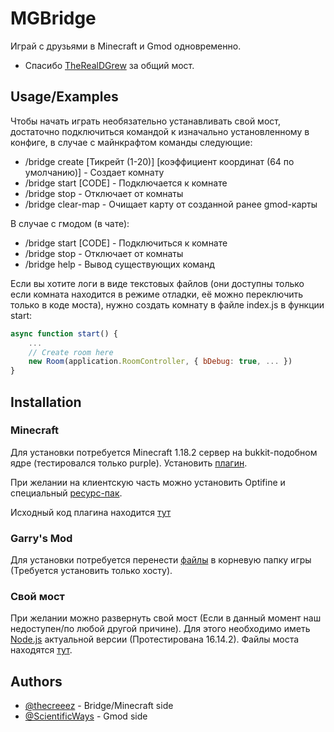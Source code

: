 
# MGBridge

Играй с друзьями в Minecraft и Gmod одновременно.
* Спасибо [TheRealDGrew](https://dgrew.ru) за общий мост.

## Usage/Examples

Чтобы начать играть необязательно устанавливать свой мост, достаточно подключиться командой к изначально установленному в конфиге, в случае с майнкрафтом команды следующие:
- /bridge create [Тикрейт (1-20)] [коэффициент координат (64 по умолчанию)] - Создает комнату
- /bridge start [CODE] - Подключается к комнате
- /bridge stop - Отключает от комнаты
- /bridge clear-map - Очищает карту от созданной ранее gmod-карты

В случае с гмодом (в чате):
- /bridge start [CODE] - Подключиться к комнате
- /bridge stop - Отключает от комнаты
- /bridge help - Вывод существующих команд

Если вы хотите логи в виде текстовых файлов (они доступны только если комната находится в режиме отладки, её можно переключить только в коде моста), нужно создать комнату в файле index.js в функции start:

```javascript
async function start() {
    ...
    // Create room here
    new Room(application.RoomController, { bDebug: true, ... })
}
```
## Installation

### Minecraft
Для установки потребуется Minecraft 1.18.2 сервер на bukkit-подобном ядре (тестировался только purple). Установить [плагин](https://github.com/thecreeez/MGBridge/tree/dev%23version2/minecraft/server).

При желании на клиентскую часть можно установить Optifine и специальный [ресурс-пак](https://github.com/thecreeez/MGBridge/tree/dev%23version2/minecraft/client).

Исходный код плагина находится [тут](https://github.com/thecreeez/MGBridge/tree/dev%23version2/minecraft/source)

### Garry's Mod
Для установки потребуется перенести [файлы](https://github.com/thecreeez/MGBridge/tree/dev%23version2/gmod) в корневую папку игры (Требуется установить только хосту).

### Свой мост
При желании можно развернуть свой мост (Если в данный момент наш недоступен/по любой другой причине). Для этого необходимо иметь [Node.js](https://nodejs.org/en) актуальной версии (Протестирована 16.14.2). Файлы моста находятся [тут](https://github.com/thecreeez/MGBridge/tree/dev%23version2/bridge).
## Authors

- [@thecreeez](https://github.com/thecreeez) - Bridge/Minecraft side
- [@ScientificWays](https://github.com/ScientificWays) - Gmod side

